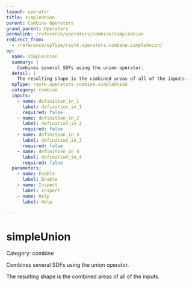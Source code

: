 ```yaml
---
layout: operator
title: simpleUnion
parent: Combine Operators
grand_parent: Operators
permalink: /reference/operators/combine/simpleUnion
redirect_from:
  - /reference/opType/raytk.operators.combine.simpleUnion/
op:
  name: simpleUnion
  summary: |
    Combines several SDFs using the union operator.
  detail: |
    The resulting shape is the combined areas of all of the inputs.
  opType: raytk.operators.combine.simpleUnion
  category: combine
  inputs:
    - name: definition_in_1
      label: definition_in_1
      required: false
    - name: definition_in_2
      label: definition_in_2
      required: false
    - name: definition_in_3
      label: definition_in_3
      required: false
    - name: definition_in_4
      label: definition_in_4
      required: false
  parameters:
    - name: Enable
      label: Enable
    - name: Inspect
      label: Inspect
    - name: Help
      label: Help

---
```


# simpleUnion

Category: combine



Combines several SDFs using the union operator.

The resulting shape is the combined areas of all of the inputs.